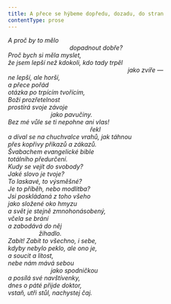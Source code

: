 ```yaml
---
title: A přece se hýbeme dopředu, dozadu, do stran
contentType: prose
---
```


<section>

_A proč by to mělo  
                                    dopadnout dobře?  
Proč bych si měla myslet,  
že jsem lepší než kdokoli, kdo tady trpěl  
                                                                      jako zvíře —  
ne lepší, ale horší,  
a přece pořád  
otázka po trpícím tvořícím,  
Boží prozřetelnost  
prostírá svoje závoje  
                         jako pavučiny.  
_Bez mé vůle se ti nepohne ani vlas!_  
                                                řekl  
a díval se na chuchvalce vrahů, jak táhnou  
přes kopřivy příkazů a zákazů.  
Švabachem evangelické bible  
totálního předurčení.  
Kudy se vejít do svobody?  
Jaké slovo je tvoje?  
To laskavé, to výsměšné?  
Je to příběh, nebo modlitba?  
Jsi poskládaná z toho všeho  
jako složené oko hmyzu  
a svět je stejně zmnohonásobený,  
včela se brání  
a zabodává do něj  
                  žihadlo.  
Zabít! Zabít to všechno, i sebe,  
kdyby nebylo peklo, ale ono je,  
a soucit a lítost,  
nebe nám mává sebou  
                         jako spodničkou  
a posílá své navštívenky,  
dnes o páté přijde doktor,  
vstaň, utři stůl, nachystej čaj._

</section>
